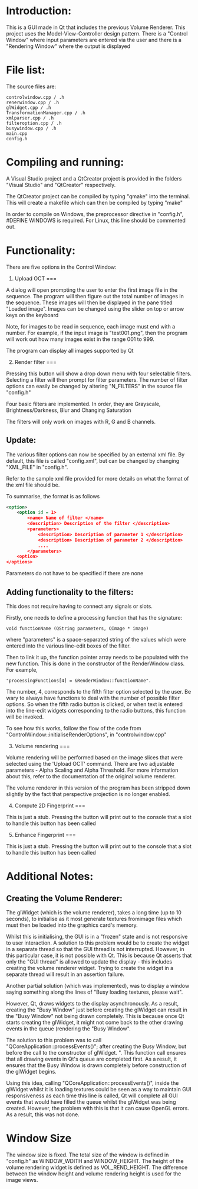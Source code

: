 Introduction:
======

This is a GUI made in Qt that includes the previous Volume Renderer. This project uses the Model-View-Controller design pattern. There is a "Control Window" where input parameters are entered via the user and there is a "Rendering Window" where the output is displayed


File list:
======
The source files are:

	controlwindow.cpp / .h
	renerwindow.cpp / .h
	glWidget.cpp / .h
	TransformationManager.cpp / .h
	xmlparser.cpp / .h
	filteroption.cpp / .h
	busywindow.cpp / .h
	main.cpp
	config.h

Compiling and running:
======

A Visual Studio project and a QtCreator project is provided in the folders "Visual Studio" and "QtCreator" respectively.

The QtCreator project can be compiled by typing "qmake" into the terminal. This will create a makefile which can then be compiled by typing "make"

In order to compile on Windows, the preprocessor directive in "config.h", #DEFINE WINDOWS is required. For Linux, this line should be commented out.

Functionality:
======

There are five options in the Control Window:

1. Upload OCT
===

A dialog will open prompting the user to enter the first image file in the sequence. The program will then figure out the total number of images in the sequence. These images will then be displayed in the pane titled "Loaded image". Images can be changed using the slider on top or arrow keys on the keyboard

Note, for images to be read in sequence, each image must end with a number. For example, if the input image is "test001.png", then the program will work out how many images exist in the range 001 to 999.

The program can display all images supported by Qt

2. Render filter
===

Pressing this button will show a drop down menu with four selectable filters. Selecting a filter will then prompt for filter parameters. The number of filter options can easily be changed by altering "N_FILTERS" in the source file "config.h"

Four basic filters are implemented. In order, they are Grayscale, Brightness/Darkness, Blur and Changing Saturation

The filters will only work on images with R, G and B channels. 

Update:
---

The various filter options can now be specified by an external xml file. By default, this file is called "config.xml", but can be changed by changing "XML_FILE" in "config.h". 

Refer to the sample xml file provided for more details on what the format of the xml file should be.

To summarise, the format is as follows

```xml
<option>
	<option id = 1>
		<name> Name of filter </name>
		<description> Description of the filter </description>
		<parameters>
			<description> Description of parameter 1 </description>
			<description> Description of parameter 2 </description>
			....
		</parameters>
	<option>
</options>
```

Parameters do not have to be specified if there are none


Adding functionality to the filters:
---

This does not require having to connect any signals or slots. 

Firstly, one needs to define a processing function that has the signature:

	void functionName (QString parameters, QImage * image)

where "parameters" is a space-separated string of the values which were entered into the various line-edit boxes of the filter.

Then to link it up, the function pointer array needs to be populated with the new function. This is done in the constructor of the RenderWindow class. For example, 

	"processingFunctions[4] = &RenderWindow::functionName". 

The number, 4, corresponds to the fifth filter option selected by the user. Be wary to always have functions to deal with the number of possible filter options. So when the fifth radio button is clicked, or when text is entered into the line-edit widgets corresponding to the radio buttons, this function will be invoked.

To see how this works, follow the flow of the code from "ControlWindow::initialiseRenderOptions", in "controlwindow.cpp"


3. Volume rendering
===

Volume rendering will be performed based on the image slices that were selected using the 'Upload OCT' command. There are two adjustable parameters - Alpha Scaling and Alpha Threshold. For more information about this, refer to the documentation of the original volume renderer. 

The volume renderer in this version of the program has been stripped down slightly by the fact that perspective projection is no longer enabled.

4. Compute 2D Fingerprint
=== 

This is just a stub. Pressing the button will print out to the console that a slot to handle this button has been called

5. Enhance Fingerprint
===

This is just a stub. Pressing the button will print out to the console that a slot to handle this button has been called


Additional Notes:
======

Creating the Volume Renderer:
---

The glWidget (which is the volume renderer), takes a long time (up to 10 seconds), to initialise as it most generate textures fromimage files which must then be loaded into the graphics card's memory. 

Whilst this is initialising, the GUI is in a "frozen" state and is not responsive to user interaction. A solution to this problem would be to create the widget in a separate thread so that the GUI thread is not interrupted. However, in this particular case, it is not possible with Qt. This is because Qt asserts that only the "GUI thread" is allowed to update the display - this includes creating the volume renderer widget. Trying to create the widget in a separate thread will result in an assertion failure. 

Another partial solution (which was implemented), was to display a window saying something along the lines of "Busy loading textures, please wait". 

However, Qt, draws widgets to the display asynchronously. As a result, creating the "Busy Window" just before creating the glWidget can result in the "Busy Window" not being drawn completely. This is because once Qt starts creating the glWidget, it might not come back to the other drawing events in the queue (rendering the "Busy Window". 

The solution to this problem was to call "QCoreApplication::processEvents()"; after creating the Busy Window, but before the call to the constructor of glWidget. 
". This function call ensures that all drawing events in Qt's queue are completed first. As a result, it ensures that the Busy Window is drawn completely before construction of the glWidget begins. 

Using this idea, calling "QCoreApplication::processEvents()", inside the glWidget whilst it is loading textures could be seen as a way to maintain GUI responsiveness as each time this line is called, Qt will complete all GUI events that would have filled the queue whilst the glWidget was being created. However, the problem with this is that it can cause OpenGL errors. As a result, this was not done. 


Window Size
======

The window size is fixed. The total size of the window is defined in "config.h" as WINDOW_WDITH and WINDOW_HEIGHT. The height of the volume rendering widget is defined as VOL_REND_HEIGHT. The difference between the window height and volume rendering height is used for the image views.